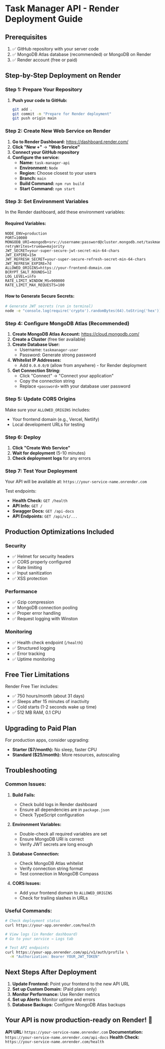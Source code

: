 # Task Manager API - Render Deployment Guide

## Prerequisites

1. ✅ GitHub repository with your server code
2. ✅ MongoDB Atlas database (recommended) or MongoDB on Render
3. ✅ Render account (free or paid)

## Step-by-Step Deployment on Render

### Step 1: Prepare Your Repository

1. **Push your code to GitHub:**
   ```bash
   git add .
   git commit -m "Prepare for Render deployment"
   git push origin main
   ```

### Step 2: Create New Web Service on Render

1. **Go to Render Dashboard:** https://dashboard.render.com/
2. **Click "New +"** → **"Web Service"**
3. **Connect your GitHub repository**
4. **Configure the service:**
   - **Name:** `task-manager-api`
   - **Environment:** `Node`
   - **Region:** Choose closest to your users
   - **Branch:** `main`
   - **Build Command:** `npm run build`
   - **Start Command:** `npm start`

### Step 3: Set Environment Variables

In the Render dashboard, add these environment variables:

#### Required Variables:
```
NODE_ENV=production
PORT=10000
MONGODB_URI=mongodb+srv://username:password@cluster.mongodb.net/taskmanager?retryWrites=true&w=majority
JWT_SECRET=your-super-secure-jwt-secret-min-64-chars
JWT_EXPIRE=15m
JWT_REFRESH_SECRET=your-super-secure-refresh-secret-min-64-chars
JWT_REFRESH_EXPIRE=7d
ALLOWED_ORIGINS=https://your-frontend-domain.com
BCRYPT_SALT_ROUNDS=12
LOG_LEVEL=info
RATE_LIMIT_WINDOW_MS=900000
RATE_LIMIT_MAX_REQUESTS=100
```

#### How to Generate Secure Secrets:
```bash
# Generate JWT secrets (run in terminal)
node -e "console.log(require('crypto').randomBytes(64).toString('hex'))"
```

### Step 4: Configure MongoDB Atlas (Recommended)

1. **Create MongoDB Atlas Account:** https://cloud.mongodb.com/
2. **Create a Cluster** (free tier available)
3. **Create Database User:**
   - Username: `taskmanager-user`
   - Password: Generate strong password
4. **Whitelist IP Addresses:**
   - Add `0.0.0.0/0` (allow from anywhere) - for Render deployment
5. **Get Connection String:**
   - Click "Connect" → "Connect your application"
   - Copy the connection string
   - Replace `<password>` with your database user password

### Step 5: Update CORS Origins

Make sure your `ALLOWED_ORIGINS` includes:
- Your frontend domain (e.g., Vercel, Netlify)
- Local development URLs for testing

### Step 6: Deploy

1. **Click "Create Web Service"**
2. **Wait for deployment** (5-10 minutes)
3. **Check deployment logs** for any errors

### Step 7: Test Your Deployment

Your API will be available at: `https://your-service-name.onrender.com`

Test endpoints:
- **Health Check:** `GET /health`
- **API Info:** `GET /`
- **Swagger Docs:** `GET /api-docs`
- **API Endpoints:** `GET /api/v1/...`

## Production Optimizations Included

### Security
- ✅ Helmet for security headers
- ✅ CORS properly configured
- ✅ Rate limiting
- ✅ Input sanitization
- ✅ XSS protection

### Performance
- ✅ Gzip compression
- ✅ MongoDB connection pooling
- ✅ Proper error handling
- ✅ Request logging with Winston

### Monitoring
- ✅ Health check endpoint (`/health`)
- ✅ Structured logging
- ✅ Error tracking
- ✅ Uptime monitoring

## Free Tier Limitations

Render Free Tier includes:
- ✅ 750 hours/month (about 31 days)
- ✅ Sleeps after 15 minutes of inactivity
- ✅ Cold starts (1-2 seconds wake up time)
- ✅ 512 MB RAM, 0.1 CPU

## Upgrading to Paid Plan

For production apps, consider upgrading:
- **Starter ($7/month):** No sleep, faster CPU
- **Standard ($25/month):** More resources, autoscaling

## Troubleshooting

### Common Issues:

1. **Build Fails:**
   - Check build logs in Render dashboard
   - Ensure all dependencies are in `package.json`
   - Check TypeScript configuration

2. **Environment Variables:**
   - Double-check all required variables are set
   - Ensure MongoDB URI is correct
   - Verify JWT secrets are long enough

3. **Database Connection:**
   - Check MongoDB Atlas whitelist
   - Verify connection string format
   - Test connection in MongoDB Compass

4. **CORS Issues:**
   - Add your frontend domain to `ALLOWED_ORIGINS`
   - Check for trailing slashes in URLs

### Useful Commands:

```bash
# Check deployment status
curl https://your-app.onrender.com/health

# View logs (in Render dashboard)
# Go to your service → Logs tab

# Test API endpoints
curl https://your-app.onrender.com/api/v1/auth/profile \
  -H "Authorization: Bearer YOUR_JWT_TOKEN"
```

## Next Steps After Deployment

1. **Update Frontend:** Point your frontend to the new API URL
2. **Set up Custom Domain:** (Paid plans only)
3. **Monitor Performance:** Use Render metrics
4. **Set up Alerts:** Monitor uptime and errors
5. **Database Backups:** Configure MongoDB Atlas backups

## Your API is now production-ready on Render! 🚀

**API URL:** `https://your-service-name.onrender.com`
**Documentation:** `https://your-service-name.onrender.com/api-docs`
**Health Check:** `https://your-service-name.onrender.com/health`
